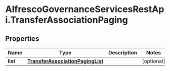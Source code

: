 # AlfrescoGovernanceServicesRestApi.TransferAssociationPaging

## Properties
Name | Type | Description | Notes
------------ | ------------- | ------------- | -------------
**list** | [**TransferAssociationPagingList**](TransferAssociationPagingList.md) |  | [optional] 


